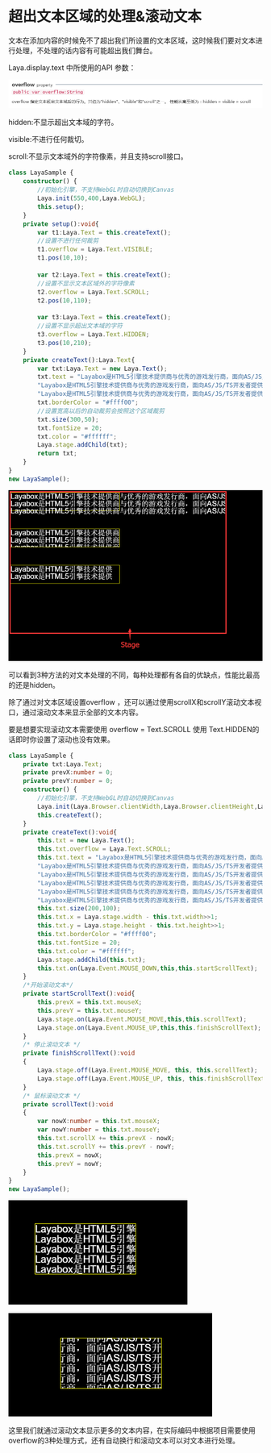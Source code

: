 # 超出文本区域的处理&滚动文本

文本在添加内容的时候免不了超出我们所设置的文本区域，这时候我们要对文本进行处理，不处理的话内容有可能超出我们舞台。

Laya.display.text 中所使用的API 参数：

![1](img/1.png)</br>

hidden:不显示超出文本域的字符。

visible:不进行任何裁切。

scroll:不显示文本域外的字符像素，并且支持scroll接口。

```typescript
class LayaSample {
    constructor() {
        //初始化引擎，不支持WebGL时自动切换到Canvas
        Laya.init(550,400,Laya.WebGL);
        this.setup();
    }
    private setup():void{
        var t1:Laya.Text = this.createText();
        //设置不进行任何裁剪
        t1.overflow = Laya.Text.VISIBLE;
        t1.pos(10,10);

        var t2:Laya.Text = this.createText();
        //设置不显示文本区域外的字符像素
        t2.overflow = Laya.Text.SCROLL;
        t2.pos(10,110);

        var t3:Laya.Text = this.createText();
        //设置不显示超出文本域的字符
        t3.overflow = Laya.Text.HIDDEN;
        t3.pos(10,210);
    }
    private createText():Laya.Text{
        var txt:Laya.Text = new Laya.Text();
        txt.text = "Layabox是HTML5引擎技术提供商与优秀的游戏发行商，面向AS/JS/TS开发者提供HTML5开发技术方案！\n" +
        "Layabox是HTML5引擎技术提供商与优秀的游戏发行商，面向AS/JS/TS开发者提供HTML5开发技术方案！\n" +
        "Layabox是HTML5引擎技术提供商与优秀的游戏发行商，面向AS/JS/TS开发者提供HTML5开发技术方案！";
        txt.borderColor = "#ffff00";
        //设置宽高以后的自动裁剪会按照这个区域裁剪
        txt.size(300,50);
        txt.fontSize = 20;
        txt.color = "#ffffff";
        Laya.stage.addChild(txt);
        return txt;
    }
}
new LayaSample();
```

![2](img/2.png)</br>

可以看到3种方法的对文本处理的不同，每种处理都有各自的优缺点，性能比最高的还是hidden。

除了通过对文本区域设置overflow ，还可以通过使用scrollX和scrollY滚动文本视口，通过滚动文本来显示全部的文本内容。

要是想要实现滚动文本需要使用 overflow = Text.SCROLL 使用 Text.HIDDEN的话即时你设置了滚动也没有效果。

```typescript
class LayaSample {
    private txt:Laya.Text;
    private prevX:number = 0;
    private prevY:number = 0;
    constructor() {
        //初始化引擎，不支持WebGL时自动切换到Canvas
        Laya.init(Laya.Browser.clientWidth,Laya.Browser.clientHeight,Laya.WebGL);
        this.createText();
    }
    private createText():void{
        this.txt = new Laya.Text();
        this.txt.overflow = Laya.Text.SCROLL;
        this.txt.text = "Layabox是HTML5引擎技术提供商与优秀的游戏发行商，面向AS/JS/TS开发者提供HTML5开发技术方案！\n" +
        "Layabox是HTML5引擎技术提供商与优秀的游戏发行商，面向AS/JS/TS开发者提供HTML5开发技术方案！\n" +
        "Layabox是HTML5引擎技术提供商与优秀的游戏发行商，面向AS/JS/TS开发者提供HTML5开发技术方案！\n" +
        "Layabox是HTML5引擎技术提供商与优秀的游戏发行商，面向AS/JS/TS开发者提供HTML5开发技术方案！\n" +
        "Layabox是HTML5引擎技术提供商与优秀的游戏发行商，面向AS/JS/TS开发者提供HTML5开发技术方案！\n" +
        "Layabox是HTML5引擎技术提供商与优秀的游戏发行商，面向AS/JS/TS开发者提供HTML5开发技术方案！";
        this.txt.size(200,100);
        this.txt.x = Laya.stage.width - this.txt.width>>1;
        this.txt.y = Laya.stage.height - this.txt.height>>1;
        this.txt.borderColor = "#ffff00";
        this.txt.fontSize = 20;
        this.txt.color = "#ffffff";
        Laya.stage.addChild(this.txt);
        this.txt.on(Laya.Event.MOUSE_DOWN,this,this.startScrollText);
    }
    /*开始滚动文本*/
    private startScrollText():void{
        this.prevX = this.txt.mouseX;
        this.prevY = this.txt.mouseY;
        Laya.stage.on(Laya.Event.MOUSE_MOVE,this,this.scrollText);
        Laya.stage.on(Laya.Event.MOUSE_UP,this,this.finishScrollText);
    }
    /* 停止滚动文本 */
    private finishScrollText():void
    {
        Laya.stage.off(Laya.Event.MOUSE_MOVE, this, this.scrollText);
        Laya.stage.off(Laya.Event.MOUSE_UP, this, this.finishScrollText);
    }
    /* 鼠标滚动文本 */
    private scrollText():void
    {
        var nowX:number = this.txt.mouseX;
        var nowY:number = this.txt.mouseY;
        this.txt.scrollX += this.prevX - nowX;
        this.txt.scrollY += this.prevY - nowY;
        this.prevX = nowX;
        this.prevY = nowY;
    }
}
new LayaSample();
```

![3](img/3.png)</br>

![4](img/4.png)</br>

这里我们就通过滚动文本显示更多的文本内容，在实际编码中根据项目需要使用overflow的3种处理方式，还有自动换行和滚动文本可以对文本进行处理。